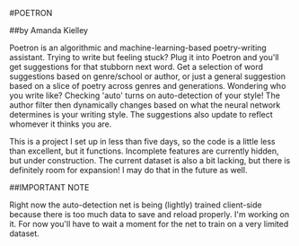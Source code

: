 #POETRON

##by Amanda Kielley

Poetron is an algorithmic and machine-learning-based poetry-writing assistant. Trying to write but feeling stuck? Plug it into Poetron and you'll get suggestions for that stubborn next word. Get a selection of word suggestions based on genre/school or author, or just a general suggestion based on a slice of poetry across genres and generations. 
Wondering who you write like? Checking 'auto' turns on auto-detection of your style! The author filter then dynamically changes based on what the neural network determines is your writing style. The suggestions also update to reflect whomever it thinks you are.

This is a project I set up in less than five days, so the code is a little less than excellent, but it functions. Incomplete features are currently hidden, but under construction.
The current dataset is also a bit lacking, but there is definitely room for expansion! I may do that in the future as well.

##IMPORTANT NOTE

Right now the auto-detection net is being (lightly) trained client-side because there is too much data to save and reload properly. I'm working on it. For now you'll have to wait a moment for the net to train on a very limited dataset.